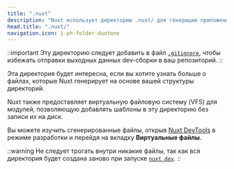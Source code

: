 ```yaml
---
title: ".nuxt"
description: "Nuxt использует директорию .nuxt/ для генерации приложения Vue."
head.title: ".nuxt/"
navigation.icon: i-ph-folder-duotone
---
```


::important
Эту директорию следует добавить в файл [`.gitignore`](/docs/guide/directory-structure/gitignore), чтобы избежать отправки выходных данных dev-сборки в ваш репозиторий.
::

Эта директория будет интересна, если вы хотите узнать больше о файлах, которые Nuxt генерирует на основе вашей структуры директорий.

Nuxt также предоставляет виртуальную файловую систему (VFS) для модулей, позволяющую добавлять шаблоны в эту директорию без записи их на диск.

Вы можете изучить сгенерированные файлы, открыв [Nuxt DevTools](https://devtools.nuxt.com) в режиме разработки и перейдя на вкладку **Виртуальные файлы**.

::warning
Не следует трогать внутри никакие файлы, так как вся директория будет создана заново при запуске [`nuxt dev`](/docs/api/commands/dev).
::
